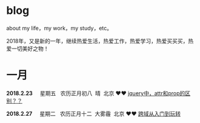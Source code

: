 # blog
about my life，my work，my study，etc。

2018年，又是新的一年，继续热爱生活，热爱工作，热爱学习，热爱买买买，热爱一切美好之物！

一月
==================

**2018.2.23**     星期五   农历正月初八  晴  北京 ❤️❤️
[jquery中，attr和prop的区别？？](https://github.com/yoky/blog/issues/1)


**2018.2.27**     星期二   农历正月十二  大雾霾  北京 ❤️❤️
[跨域从入门到玩转](https://github.com/yoky/blog/issues/2)
